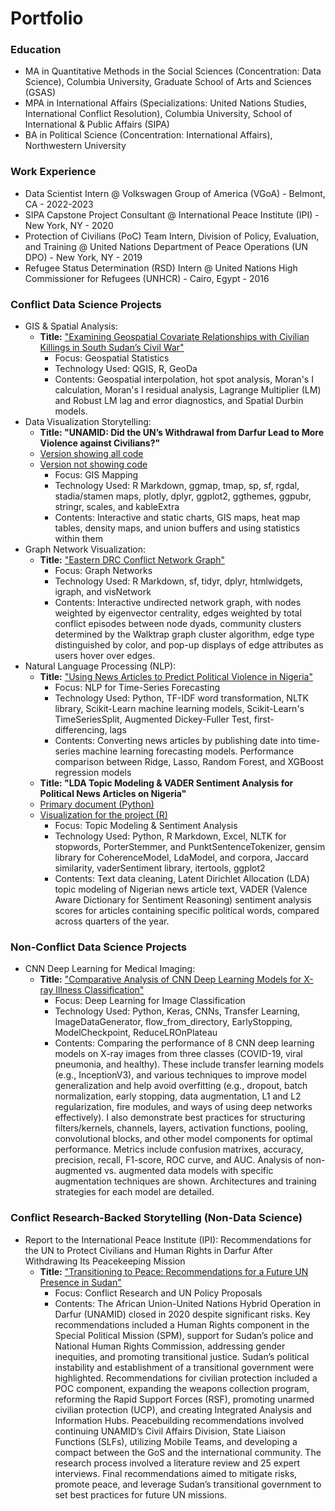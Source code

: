 # Portfolio

### Education
- MA in Quantitative Methods in the Social Sciences (Concentration: Data Science), Columbia University, Graduate School of Arts and Sciences (GSAS)
- MPA in International Affairs (Specializations: United Nations Studies, International Conflict Resolution), Columbia University, School of International & Public Affairs (SIPA)
- BA in Political Science (Concentration: International Affairs), Northwestern University

### Work Experience
- Data Scientist Intern @ Volkswagen Group of America (VGoA) - Belmont, CA - 2022-2023
- SIPA Capstone Project Consultant @ International Peace Institute (IPI) - New York, NY - 2020
- Protection of Civilians (PoC) Team Intern, Division of Policy, Evaluation, and Training @ United Nations Department of Peace Operations (UN DPO) - New York, NY - 2019
- Refugee Status Determination (RSD) Intern @ United Nations High Commissioner for Refugees (UNHCR) - Cairo, Egypt - 2016

### Conflict Data Science Projects
- GIS & Spatial Analysis:
    - **Title:** ["Examining Geospatial Covariate Relationships with Civilian Killings in South Sudan’s Civil War"](./GIS/GIS_covariate_relationships-killings-south_sudan.html)
        - Focus: Geospatial Statistics
        - Technology Used: QGIS, R, GeoDa
        - Contents: Geospatial interpolation, hot spot analysis, Moran's I calculation, Moran's I residual analysis, Lagrange Multiplier (LM) and Robust LM lag and error diagnostics, and Spatial Durbin models.
- Data Visualization Storytelling:
    - **Title: "UNAMID: Did the UN’s Withdrawal from Darfur Lead to More Violence against Civilians?"**
    - [Version showing all code](./Data%20Viz-Darfur%20Violence%20as%20UN%20Left/visual_1-darfur_violence-code_included.html)
    - [Version not showing code](./Data%20Viz-Darfur%20Violence%20as%20UN%20Left/visual_1-darfur_violence.html)
        - Focus: GIS Mapping
        - Technology Used: R Markdown, ggmap, tmap, sp, sf, rgdal, stadia/stamen maps, plotly, dplyr, ggplot2, ggthemes, ggpubr, stringr, scales, and kableExtra
        - Contents: Interactive and static charts, GIS maps, heat map tables, density maps, and union buffers and using statistics within them
- Graph Network Visualization:
    - **Title:** ["Eastern DRC Conflict Network Graph"](./Network%20Analysis/eastern_drc_conflict_network_graph.html)
        - Focus: Graph Networks
        - Technology Used: R Markdown, sf, tidyr, dplyr, htmlwidgets, igraph, and visNetwork    
        - Contents: Interactive undirected network graph, with nodes weighted by eigenvector centrality, edges weighted by total conflict episodes between node dyads, community clusters determined by the Walktrap graph cluster algorithm, edge type distinguished by color, and pop-up displays of edge attributes as users hover over edges.
- Natural Language Processing (NLP):
    - **Title:** ["Using News Articles to Predict Political Violence in Nigeria"](./NLP/Using_Nigerian_News-based_ML_Models_to_Predict_Political_Violence.html)
        - Focus: NLP for Time-Series Forecasting
        - Technology Used: Python, TF-IDF word transformation, NLTK library, Scikit-Learn machine learning models, Scikit-Learn's TimeSeriesSplit, Augmented Dickey-Fuller Test, first-differencing, lags
        - Contents: Converting news articles by publishing date into time-series machine learning forecasting models. Performance comparison between Ridge, Lasso, Random Forest, and XGBoost regression models
    - **Title: "LDA Topic Modeling & VADER Sentiment Analysis for Political News Articles on Nigeria"**
    - [Primary document (Python)](./NLP/Nigeria_News_LDA_&_Sentiment_Analysis.html)
    - [Visualization for the project (R)](./NLP/Nigeria_News_Sentiment_Analysis-Viz-Created_in_R.html)
        - Focus: Topic Modeling & Sentiment Analysis
        - Technology Used: Python, R Markdown, Excel, NLTK for stopwords, PorterStemmer, and PunktSentenceTokenizer, gensim library for CoherenceModel, LdaModel, and corpora, Jaccard similarity, vaderSentiment library, itertools, ggplot2
        - Contents: Text data cleaning, Latent Dirichlet Allocation (LDA) topic modeling of Nigerian news article text, VADER (Valence Aware Dictionary for Sentiment Reasoning) sentiment analysis scores for articles containing specific political words, compared across quarters of the year.

### Non-Conflict Data Science Projects
- CNN Deep Learning for Medical Imaging:
    - **Title:** ["Comparative Analysis of CNN Deep Learning Models for X-ray Illness Classification"](./Neural%20Network%20Models/X-Ray%20Deep%20Learning%20Classificaton%20Models.html)
        - Focus: Deep Learning for Image Classification
        - Technology Used: Python, Keras, CNNs, Transfer Learning, ImageDataGenerator, flow_from_directory, EarlyStopping, ModelCheckpoint, ReduceLROnPlateau
        - Contents: Comparing the performance of 8 CNN deep learning models on X-ray images from three classes (COVID-19, viral pneumonia, and healthy). These include transfer learning models (e.g., InceptionV3), and various techniques to improve model generalization and help avoid overfitting (e.g., dropout, batch normalization, early stopping, data augmentation, L1 and L2 regularization, fire modules, and ways of using deep networks effectively). I also demonstrate best practices for structuring filters/kernels, channels, layers, activation functions, pooling, convolutional blocks, and other model components for optimal performance. Metrics include confusion matrixes, accuracy, precision, recall, F1-score, ROC curve, and AUC. Analysis of non-augmented vs. augmented data models with specific augmentation techniques are shown. Architectures and training strategies for each model are detailed.

### Conflict Research-Backed Storytelling (Non-Data Science)
- Report to the International Peace Institute (IPI): Recommendations for the UN to Protect Civilians and Human Rights in Darfur After Withdrawing Its Peacekeeping Mission
    - **Title:** ["Transitioning to Peace: Recommendations for a Future UN Presence in Sudan"](./Non-Data%20Science%20Storytelling/IPI_Report-Transitioning_to_Peace.pdf)
        - Focus: Conflict Research and UN Policy Proposals
        - Contents: The African Union-United Nations Hybrid Operation in Darfur (UNAMID) closed in 2020 despite significant risks. Key recommendations included a Human Rights component in the Special Political Mission (SPM), support for Sudan’s police and National Human Rights Commission, addressing gender inequities, and promoting transitional justice. Sudan’s political instability and establishment of a transitional government were highlighted. Recommendations for civilian protection included a POC component, expanding the weapons collection program, reforming the Rapid Support Forces (RSF), promoting unarmed civilian protection (UCP), and creating Integrated Analysis and Information Hubs. Peacebuilding recommendations involved continuing UNAMID’s Civil Affairs Division, State Liaison Functions (SLFs), utilizing Mobile Teams, and developing a compact between the GoS and the international community. The research process involved a literature review and 25 expert interviews. Final recommendations aimed to mitigate risks, promote peace, and leverage Sudan’s transitional government to set best practices for future UN missions.